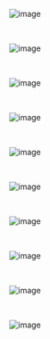 ![image](https://github.com/user-attachments/assets/0c496d3d-2b99-40ed-8b72-7ab2f3d2816f)

<br>

![image](https://github.com/user-attachments/assets/dc40181c-d74b-4158-b0b0-de50f3f2f000)

<br>

![image](https://github.com/user-attachments/assets/8df9f69f-edcc-4dd4-9d0f-8eeebb2fe604)

<br>

![image](https://github.com/user-attachments/assets/e0468741-2aa6-46a0-b963-deff5857e45d)

<br>

![image](https://github.com/user-attachments/assets/d3ef0059-fd3c-4868-84aa-8e59781bd1fd)

<br>

![image](https://github.com/user-attachments/assets/59c5516c-77e3-41c7-b35a-898ae91f08de)

<br>

![image](https://github.com/user-attachments/assets/8438a103-a529-4ad9-8a0c-5cd1a5706a12)

<br>

![image](https://github.com/user-attachments/assets/7652afff-60e7-4333-837f-194d83b0069f)

<br>

![image](https://github.com/user-attachments/assets/ce5ee620-34e8-4bf6-89ca-2c0b60ff1396)

<br>

![image](https://github.com/user-attachments/assets/b7068f72-b421-4d62-aa0a-28b3f7c1cae7)

<br>

